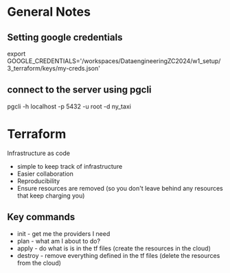 # General Notes

## Setting google credentials
export GOOGLE_CREDENTIALS='/workspaces/DataengineeringZC2024/w1_setup/3_terraform/keys/my-creds.json'

## connect to the server using pgcli
pgcli -h localhost -p 5432 -u root -d ny_taxi



# Terraform
Infrastructure as code
- simple to keep track of infrastructure
- Easier collaboration 
- Reproducibility 
- Ensure resources are removed (so you don't leave behind any resources that keep charging you)

## Key commands
- init - get me the providers I need
- plan - what am I about to do?
- apply - do what is is in the tf files (create the resources in the cloud)
- destroy - remove everything defined in the tf files (delete the resources from the cloud)


